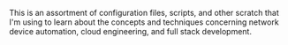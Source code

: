 This is an assortment of configuration files, scripts, and other scratch that I'm using to learn about the concepts and techniques concerning network device automation, cloud engineering, and full stack development.